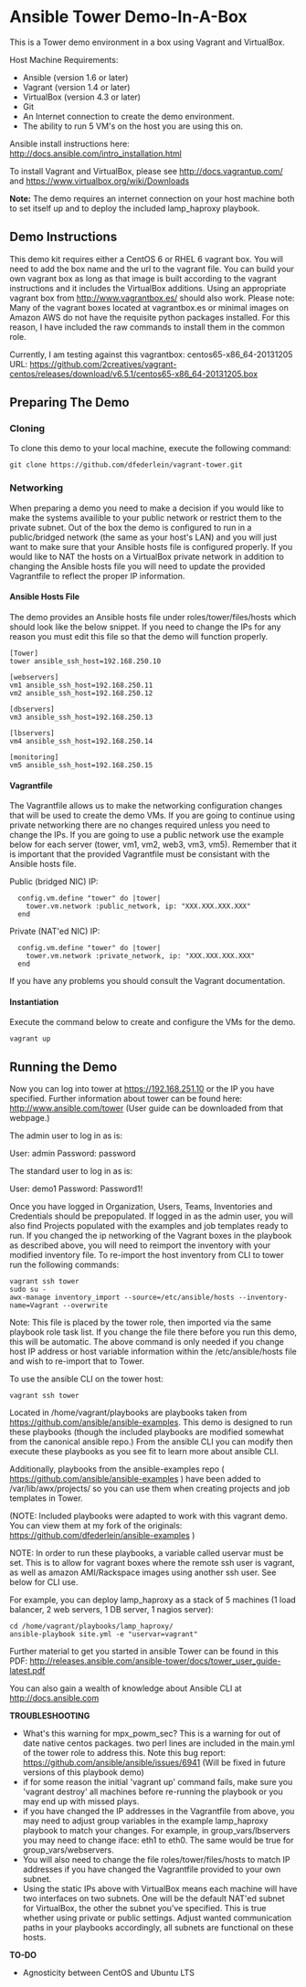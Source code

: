 Ansible Tower Demo-In-A-Box
===========================

This is a Tower demo environment in a box using Vagrant and VirtualBox.

Host Machine Requirements:

- Ansible (version 1.6 or later)
- Vagrant (version 1.4 or later)
- VirtualBox (version 4.3 or later)
- Git 
- An Internet connection to create the demo environment.
- The ability to run 5 VM's on the host you are using this on. 

Ansible install instructions here: http://docs.ansible.com/intro_installation.html

To install Vagrant and VirtualBox, please see http://docs.vagrantup.com/ and https://www.virtualbox.org/wiki/Downloads

**Note:** The demo requires an internet connection on your host machine both to set itself up and to deploy the included lamp_haproxy playbook. 

Demo Instructions
-----------------

This demo kit requires either a CentOS 6 or RHEL 6 vagrant box. You will need to add the box name and the url to the vagrant file. You can build your own vagrant box as long as that image is built according to the vagrant instructions and it includes the VirtualBox additions. Using an appropriate vagrant box from http://www.vagrantbox.es/ should also work. Please note:  Many of the vagrant boxes located at vagrantbox.es or minimal images on Amazon AWS do not have the requisite python packages installed.  For this reason, I have included the raw commands to install them in the common role.

Currently, I am testing against this vagrantbox: centos65-x86_64-20131205 URL: https://github.com/2creatives/vagrant-centos/releases/download/v6.5.1/centos65-x86_64-20131205.box

Preparing The Demo
------------------

### Cloning ###

To clone this demo to your local machine, execute the following command:
```
git clone https://github.com/dfederlein/vagrant-tower.git
```

### Networking ###

When preparing a demo you need to make a decision if you would like to make the systems availible to your public network or restrict them to the private subnet. Out of the box the demo is configured to run in a public/bridged network (the same as your host's LAN) and you will just want to make sure that your Ansible hosts file is configured properly. If you would like to NAT the hosts on a VirtualBox private network in addition to changing the Ansible hosts file you will need to update the provided Vagrantfile to reflect the proper IP information.

#### Ansible Hosts File ####

The demo provides an Ansible hosts file under roles/tower/files/hosts which should look like the below snippet. If you need to change the IPs for any reason you must edit this file so that the demo will function properly.

```
[Tower]
tower ansible_ssh_host=192.168.250.10

[webservers]
vm1 ansible_ssh_host=192.168.250.11
vm2 ansible_ssh_host=192.168.250.12

[dbservers]
vm3 ansible_ssh_host=192.168.250.13

[lbservers]
vm4 ansible_ssh_host=192.168.250.14

[monitoring]
vm5 ansible_ssh_host=192.168.250.15
```

#### Vagrantfile ####

The Vagrantfile allows us to make the networking configuration changes that will be used to create the demo VMs. If you are going to continue using private networking there are no changes required unless you need to change the IPs. If you are going to use a public network use the example below for each server (tower, vm1, vm2, web3, vm3, vm5). Remember that it is important that the provided Vagrantfile must be consistant with the Ansible hosts file.

Public (bridged NIC) IP:
```
  config.vm.define "tower" do |tower|
    tower.vm.network :public_network, ip: "XXX.XXX.XXX.XXX"
  end
```
Private (NAT'ed NIC) IP:
```
  config.vm.define "tower" do |tower|
    tower.vm.network :private_network, ip: "XXX.XXX.XXX.XXX"
  end
```
If you have any problems you should consult the Vagrant documentation.

#### Instantiation ####

Execute the command below to create and configure the VMs for the demo.
```
vagrant up
```

Running the Demo
----------------

Now you can log into tower at https://192.168.251.10 or the IP you have specified.  Further information about tower can be found here: http://www.ansible.com/tower  (User guide can be downloaded from that webpage.)

The admin user to log in as is:

User: admin
Password: password

The standard user to log in as is:

User: demo1
Password: Password1!

Once you have logged in Organization, Users, Teams, Inventories and Credentials should be prepopulated.  If logged in as the admin user, you will also find Projects populated with the examples and job templates ready to run.  If you changed the ip networking of the Vagrant boxes in the playbook as described above, you will need to reimport the inventory with your modified inventory file.  To re-import the host inventory from CLI to tower run the following commands:

```
vagrant ssh tower
sudo su -
awx-manage inventory_import --source=/etc/ansible/hosts --inventory-name=Vagrant --overwrite
```

Note: This file is placed by the tower role, then imported via the same playbook role task list.  If you change the file there before you run this demo, this will be automatic.  The above command is only needed if you change host IP address or host variable information within the /etc/ansible/hosts file and wish to re-import that to Tower.


To use the ansible CLI on the tower host:
```
vagrant ssh tower
```

Located in /home/vagrant/playbooks are playbooks taken from https://github.com/ansible/ansible-examples.  This demo is designed to run these playbooks (though the included playbooks are modified somewhat from the canonical ansible repo.)  From the ansible CLI you can modify then execute these playbooks as you see fit to learn more about ansible CLI.

Additionally, playbooks from the ansible-examples repo ( https://github.com/ansible/ansible-examples ) have been added to /var/lib/awx/projects/ so you can use them when creating projects and job templates in Tower. 

(NOTE: Included playbooks were adapted to work with this vagrant demo. You can view them at my fork of the originals: https://github.com/dfederlein/ansible-examples )

NOTE: In order to run these playbooks, a variable called uservar must be set.  This is to allow for vagrant boxes where the remote ssh user is vagrant, as well as amazon AMI/Rackspace images using another ssh user.  See below for CLI use.

For example, you can deploy lamp_haproxy as a stack of 5 machines (1 load balancer, 2 web servers, 1 DB server, 1 nagios server):
```
cd /home/vagrant/playbooks/lamp_haproxy/
ansible-playbook site.yml -e "uservar=vagrant"
```

Further material to get you started in ansible Tower can be found in this PDF: http://releases.ansible.com/ansible-tower/docs/tower_user_guide-latest.pdf 

You can also gain a wealth of knowledge about Ansible CLI at http://docs.ansible.com

**TROUBLESHOOTING**

- What's this warning for mpx_powm_sec? This is a warning for out of date native centos packages. two perl lines are included in the main.yml of the tower role to address this.  Note this bug report: https://github.com/ansible/ansible/issues/6941 (Will be fixed in future versions of this playbook demo)
- if for some reason the initial 'vagrant up' command fails, make sure you 'vagrant destroy' all machines before re-running the playbook or you may end up with missed plays.
- if you have changed the IP addresses in the Vagrantfile from above, you may need to adjust group variables in the example lamp_haproxy playbook to match your changes.  For example, in group_vars/lbservers you may need to change iface: eth1 to eth0.  The same would be true for group_vars/webservers.
- You will also need to change the file roles/tower/files/hosts to match IP addresses if you have changed the Vagrantfile provided to your own subnet.
- Using the static IPs above with VirtualBox means each machine will have two interfaces on two subnets.  One will be the default NAT'ed subnet for VirtualBox, the other the subnet you've specified.  This is true whether using private or public settings.  Adjust wanted communication paths in your playbooks accordingly, all subnets are functional on these hosts.

**TO-DO**

- Agnosticity between CentOS and Ubuntu LTS
